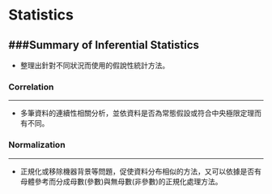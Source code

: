 # Statistics

<script src="../../js/general.js"></script>

###Summary of Inferential Statistics
---

* 整理出針對不同狀況而使用的假說性統計方法。

### Correlation
---

* 多筆資料的連續性相關分析，並依資料是否為常態假設或符合中央極限定理而有不同。

### Normalization
---

* 正規化或移除機器背景等問題，促使資料分布相似的方法，又可以依據是否有母體參考而分成母數(參數)與無母數(非參數)的正規化處理方法。


